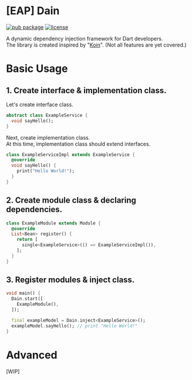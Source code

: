 # [EAP] Dain

[![pub package](https://img.shields.io/pub/v/dain)](https://pub.dev/packages/dain) [![license](https://img.shields.io/github/license/KazaKago/dain)](https://github.com/KazaKago/dain/blob/master/LICENSE)

A dynamic dependency injection framework for Dart developers.  
The library is created inspired by "[Koin](https://github.com/InsertKoinIO/koin)". (Not all features are yet covered.)  

# Basic Usage

## 1. Create interface & implementation class.

Let's create interface class.  

```dart
abstract class ExampleService {
  void sayHello();
}
```

Next, create implementation class.  
At this time, implementation class should extend interfaces.  

```dart
class ExampleServiceImpl extends ExampleService {
  @override
  void sayHello() {
    print("Hello World!");
  }
}
```

## 2. Create module class & declaring dependencies.

```dart
class ExampleModule extends Module {
  @override
  List<Bean> register() {
    return [
      single<ExampleService>(() => ExampleServiceImpl()),
    ];
  }
}
```

## 3. Register modules & inject class.

```dart
void main() {
  Dain.start([
    ExampleModule(),
  ]);

  final exampleModel = Dain.inject<ExampleService>();
  exampleModel.sayHello(); // print "Hello World!"
}
```

# Advanced

[WIP]